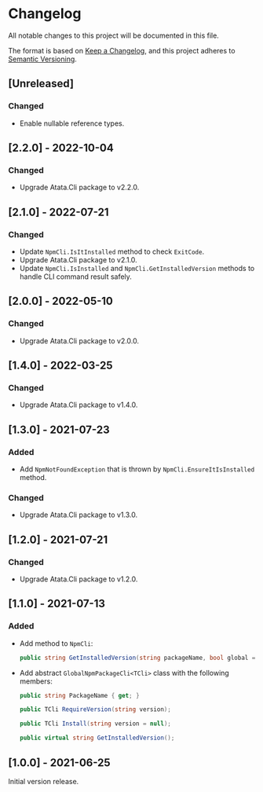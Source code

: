 # Changelog

All notable changes to this project will be documented in this file.

The format is based on [Keep a Changelog](https://keepachangelog.com/en/1.0.0/),
and this project adheres to [Semantic Versioning](https://semver.org/spec/v2.0.0.html).

## [Unreleased]

### Changed

- Enable nullable reference types.

## [2.2.0] - 2022-10-04

### Changed

- Upgrade Atata.Cli package to v2.2.0.

## [2.1.0] - 2022-07-21

### Changed

- Update `NpmCli.IsItInstalled` method to check `ExitCode`.
- Upgrade Atata.Cli package to v2.1.0.
- Update `NpmCli.IsInstalled` and `NpmCli.GetInstalledVersion` methods to handle CLI command result safely.

## [2.0.0] - 2022-05-10

### Changed

- Upgrade Atata.Cli package to v2.0.0.

## [1.4.0] - 2022-03-25

### Changed

- Upgrade Atata.Cli package to v1.4.0.

## [1.3.0] - 2021-07-23

### Added

- Add `NpmNotFoundException` that is thrown by `NpmCli.EnsureItIsInstalled` method.

### Changed

- Upgrade Atata.Cli package to v1.3.0.

## [1.2.0] - 2021-07-21

### Changed

- Upgrade Atata.Cli package to v1.2.0.

## [1.1.0] - 2021-07-13

### Added

- Add method to `NpmCli`:
  ```cs
  public string GetInstalledVersion(string packageName, bool global = false);
  ```
- Add abstract `GlobalNpmPackageCli<TCli>` class with the following members:
  ```cs
  public string PackageName { get; }

  public TCli RequireVersion(string version);

  public TCli Install(string version = null);

  public virtual string GetInstalledVersion();
  ```

## [1.0.0] - 2021-06-25

Initial version release.
